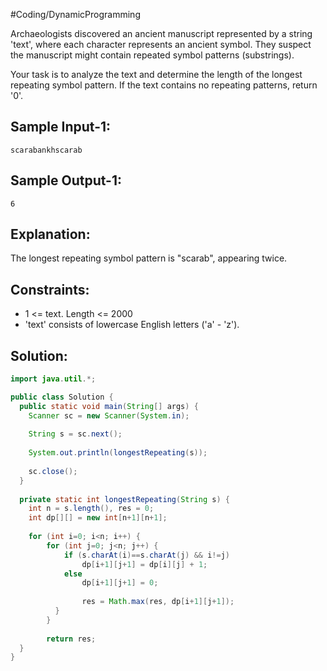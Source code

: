 #Coding/DynamicProgramming 

Archaeologists discovered an ancient manuscript represented by a string 'text', where each character represents an ancient symbol. They suspect the manuscript might contain repeated symbol patterns (substrings).

Your task is to analyze the text and determine the length of the longest repeating symbol pattern. If the text contains no repeating patterns, return '0'.

Sample Input-1:
--------
```
scarabankhscarab
```

Sample Output-1:
--------
```
6
```

Explanation:
--------
The longest repeating symbol pattern is "scarab", appearing twice.

Constraints:
--------
- 1 <= text. Length <= 2000
- 'text' consists of lowercase English letters ('a' - 'z').

## Solution:

```java
import java.util.*;

public class Solution {
  public static void main(String[] args) {
  	Scanner sc = new Scanner(System.in);
  	
  	String s = sc.next();
  	
  	System.out.println(longestRepeating(s));
  	
  	sc.close();
  }
  
  private static int longestRepeating(String s) {
  	int n = s.length(), res = 0;
  	int dp[][] = new int[n+1][n+1];
  	
  	for (int i=0; i<n; i++) {
  		for (int j=0; j<n; j++) {
  			if (s.charAt(i)==s.charAt(j) && i!=j)
  				dp[i+1][j+1] = dp[i][j] + 1;
  			else
  				dp[i+1][j+1] = 0;
  				
				res = Math.max(res, dp[i+1][j+1]);
		  }
		}
		
		return res;
  }
}
```